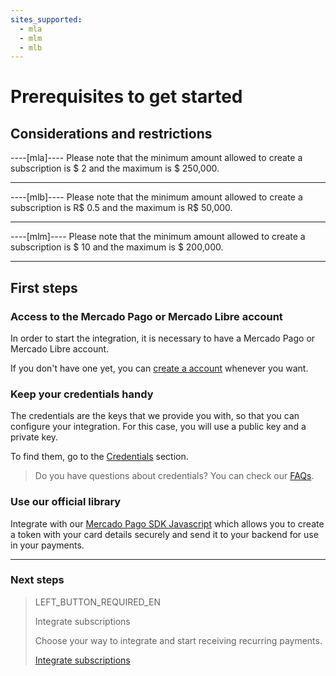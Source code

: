 ```yaml
---
sites_supported:
  - mla
  - mlm
  - mlb
---
```


# Prerequisites to get started

## Considerations and restrictions

----[mla]----
Please note that the minimum amount allowed to create a subscription is $ 2 and the maximum is $ 250,000.

------------

----[mlb]----
Please note that the minimum amount allowed to create a subscription is R$ 0.5 and the maximum is R$ 50,000.

------------

----[mlm]----
Please note that the minimum amount allowed to create a subscription is $ 10 and the maximum is $ 200,000.

------------

## First steps

### Access to the Mercado Pago or Mercado Libre account
In order to start the integration, it is necessary to have a Mercado Pago or Mercado Libre account.

If you don't have one yet, you can [create a account](https://www.mercadopago[FAKER][URL][DOMAIN]) whenever you want.

### Keep your credentials handy

The credentials are the keys that we provide you with, so that you can configure your integration. For this case, you will use a public key and a private key.

To find them, go to the [Credentials](https://www.mercadopago[FAKER][URL][DOMAIN]/developer/panel/credentials) section.

>Do you have questions about credentials? You can check our [FAQs](https://www.mercadopago[FAKER][URL][DOMAIN]/developers/es/guides/resources/faqs/credentials).


### Use our official library

Integrate with our [Mercado Pago SDK Javascript](https://www.mercadopago[FAKER][URL][DOMAIN]/developers/es/guides/sdks) which allows you to create a token with your card details securely and send it to your backend for use in your payments. 


------------
### Next steps
> LEFT_BUTTON_REQUIRED_EN
>
> Integrate subscriptions
>
> Choose your way to integrate and start receiving recurring payments.
>
> [Integrate subscriptions](https://www.mercadopago[FAKER][URL][DOMAIN]/developers/en/guides/online-payments/subscriptions/integration/)
